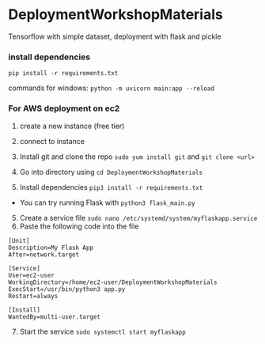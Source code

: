 # DeploymentWorkshopMaterials
Tensorflow with simple dataset, deployment with flask and pickle 

### install dependencies
`pip install -r requirements.txt`

commands for windows:
`python -m uvicorn main:app --reload`


### For AWS deployment on ec2
1. create a new instance (free tier)
2. connect to instance

3. Install git and clone the repo `sudo yum install git` and `git clone <url>`
4. Go into directory using `cd DeploymentWorkshopMaterials`
4. Install dependencies `pip3 install -r requirements.txt`
- You can try running Flask with `python3 flask_main.py`
5. Create a service file `sudo nano /etc/systemd/system/myflaskapp.service`
6. Paste the following code into the file
```
[Unit]
Description=My Flask App
After=network.target

[Service]
User=ec2-user
WorkingDirectory=/home/ec2-user/DeploymentWorkshopMaterials
ExecStart=/usr/bin/python3 app.py
Restart=always

[Install]
WantedBy=multi-user.target
```
7. Start the service `sudo systemctl start myflaskapp`